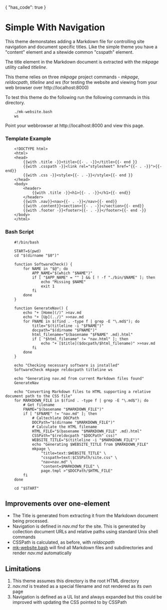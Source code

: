 {
    "has_code": true
}


# Simple With Navigation

This theme demonstates adding a Markdown file for controlling site 
navigation and document specific titles. Like the simple theme you have 
a "content" element and a sitewide common "csspath" element.

The title element in the Markdown document is extracted with the _mkpage_ 
utility called _titleline_.

This theme relies on three _mkpage_ project commands - _mkpage_, 
_reldocpath_, _titleline_ and _ws_ (for testing the website and viewing 
from your web browser over http://localhost:8000)

To test this theme do the following run the following commands in this 
directory.

```shell
    ./mk-website.bash
    ws
```

Point your webbrowser at http://localhost:8000 and view this page.

### Template Example

```template
    <!DOCTYPE html>
    <html>
    <head>
        {{with .title -}}<title>{{- . -}}</title>{{- end }}
        {{with .csspath -}}<link rel="stylesheet" href="{{- . -}}">{{- end}}
        {{with .css -}}<style>{{- . -}}</style>{{- end }} 
    </head>
    <body>
        <header>
            {{with .title -}}<h1>{{- . -}}</h1>{{- end}}
        </header>
        {{with .nav}}<nav>{{- . -}}</nav>{{- end}}
        {{with .content}}<section>{{- . -}}</section>{{- end}}
        {{with .footer -}}<footer>{{- . -}}</footer>{{- end -}}
    </body>
    </html>
```

### Bash Script

```shell
    #!/bin/bash

    START=$(pwd)
    cd "$(dirname "$0")"

    function SoftwareCheck() {
    	for NAME in "$@"; do
    		APP_NAME="$(which "$NAME")"
    		if [ "$APP_NAME" = "" ] && [ ! -f "./bin/$NAME" ]; then
    			echo "Missing $NAME"
    			exit 1
    		fi
    	done
    }

    function GenerateNav() {
    	echo "+ [Home](/)" >nav.md
    	echo "+ [Up](../)" >>nav.md
    	for FNAME in $(find . -type f | grep -E "\.md$"); do
    		title="$(titleline -i "$FNAME")"
    		docpath="$(dirname "$FNAME")"
    		html_filename="$(basename "$FNAME" .md).html"
    		if [ "$html_filename" != "nav.html" ]; then
    			echo "+ [$title]($docpath/$html_filename)" >>nav.md
    		fi
    	done
    }

    echo "Checking necessary software is installed"
    SoftwareCheck mkpage reldocpath titleline ws

    echo "Generating nav.md from current Markdown files found"
    GenerateNav

    echo "Converting Markdown files to HTML supporting a relative document path to the CSS file"
    for MARKDOWN_FILE in $(find . -type f | grep -E "\.md$"); do
    	# Get filename
    	FNAME="$(basename "$MARKDOWN_FILE")"
    	if [ "$FNAME" != "nav.md" ]; then
    		# Caltechlate DOCPath
    		DOCPath="$(dirname "$MARKDOWN_FILE")"
    		# Calculate the HTML filename
    		HTML_FILE="$(basename "$MARKDOWN_FILE" .md).html"
    		CSSPath="$(reldocpath "$DOCPath" css)"
    		WEBSITE_TITLE="$(titleline -i "$MARKDOWN_FILE")"
    		echo "Generating $WEBSITE_TITLE from $MARKDOWN_FILE"
    		mkpage \
    			"title=text:$WEBSITE_TITLE" \
    			"csspath=text:$CSSPath/site.css" \
    			"nav=nav.md" \
    			"content=$MARKDOWN_FILE" \
    			page.tmpl >"$DOCPath/$HTML_FILE"
    	fi
    done

    cd "$START"
```

## Improvements over one-element

+ The Title is generated from extracting it from the Markdown document being processed.
+ Navigation is defined in _nav.md_ for the site. This is generated by collection document URLs and relative paths using standard Unix shell commands
+ CSSPath is calculated, as before, with _reldocpath_
+ [mk-website.bash](mk-website.bash) will find all Markdown files and subdirectories and render _nav.md_ automatically


## Limitations

1. This theme assumes this directory is the root HTML directory
2. _nav.md_ is treated as a special filename and not rendered as its own page
3. Navigation is defined as a UL list and always expanded but this could be improved with updating the CSS pointed to by CSSPath


